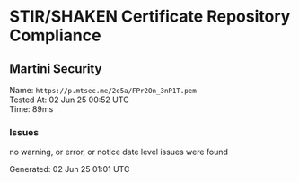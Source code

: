 # STIR/SHAKEN Certificate Repository Compliance

## Martini Security

Name: `https://p.mtsec.me/2e5a/FPr2On_3nP1T.pem`\
Tested At: 02 Jun 25 00:52 UTC\
Time: 89ms

### Issues

no warning, or error, or notice date level issues were found

Generated: 02 Jun 25 01:01 UTC
